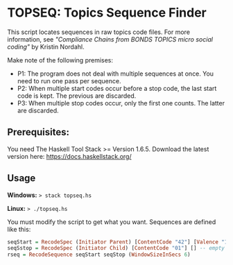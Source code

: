 TOPSEQ: Topics Sequence Finder
==============================
This script locates sequences in raw topics code files. For more information, see *"Compliance Chains from BONDS TOPICS micro social coding"* by Kristin Nordahl.

Make note of the following premises:
* P1: The program does not deal with multiple sequences at once. You need to run one pass per sequence.
* P2: When multiple start codes occur before a stop code, the last start code is kept. The previous are discarded.
* P3: When multiple stop codes occur, only the first one counts. The latter are discarded.


## Prerequisites:
You need The Haskell Tool Stack >= Version 1.6.5. Download the latest version here: https://docs.haskellstack.org/

## Usage

**Windows:**
`> stack topseq.hs`

**Linux:**
`> ./topseq.hs`

You  must modify the script to get what you want. Sequences are defined like this:

```haskell
seqStart = RecodeSpec (Initiator Parent) [ContentCode "42"] [Valence "1", Valence "2", Valence "3"]
seqSstop = RecodeSpec (Initiator Child) [ContentCode "01"] [] -- empty valence == any valence
rseq = RecodeSequence seqStart seqStop (WindowSizeInSecs 6)
```
